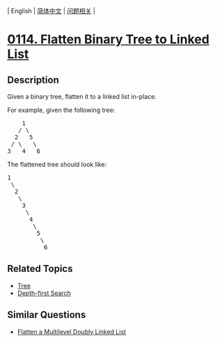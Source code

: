 
| English | [简体中文](README.md) | [问题相关](QUESTION.md) |
# [0114. Flatten Binary Tree to Linked List](https://leetcode-cn.com/problems/flatten-binary-tree-to-linked-list/)
## Description
<p>Given a binary tree, flatten it to a linked list in-place.</p>

<p>For example, given the following tree:</p>

<pre>
    1
   / \
  2   5
 / \   \
3   4   6
</pre>

<p>The flattened tree should look like:</p>

<pre>
1
 \
  2
   \
    3
     \
      4
       \
        5
         \
          6
</pre>

## Related Topics
- [Tree](https://leetcode-cn.com/tag/tree)
- [Depth-first Search](https://leetcode-cn.com/tag/depth-first-search)
## Similar Questions
- [Flatten a Multilevel Doubly Linked List](../0430/README_EN.md)
